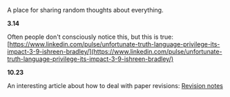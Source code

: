 A place for sharing random thoughts about everything.

**3.14**

Often people don't consciously notice this, but this is true: 
[https://www.linkedin.com/pulse/unfortunate-truth-language-privilege-its-impact-3-9-ishreen-bradley/](https://www.linkedin.com/pulse/unfortunate-truth-language-privilege-its-impact-3-9-ishreen-bradley/)

**10.23**

An interesting article about how to deal with paper revisions:
[Revision notes](https://www.nature.com/articles/nchem.909)

